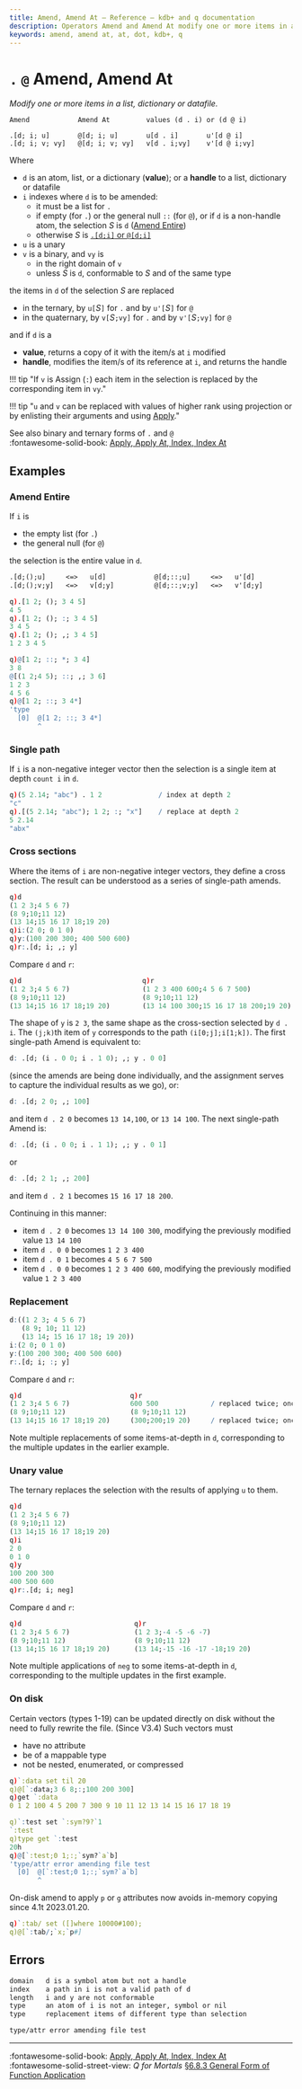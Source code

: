 ```yaml
---
title: Amend, Amend At – Reference – kdb+ and q documentation
description: Operators Amend and Amend At modify one or more items in a list.
keywords: amend, amend at, at, dot, kdb+, q
---
```

# `.` `@` Amend, Amend At




_Modify one or more items in a list, dictionary or datafile._

```syntax
Amend            Amend At         values (d . i) or (d @ i)

.[d; i; u]       @[d; i; u]       u[d . i]       u'[d @ i]
.[d; i; v; vy]   @[d; i; v; vy]   v[d . i;vy]    v'[d @ i;vy]
```

Where

-   `d` is an atom, list, or a dictionary (**value**); or a **handle** to a list, dictionary or datafile
-   `i` indexes where `d` is to be amended:
    -   it must be a list for `.`
    -   if empty (for `.`) or the general null `::` (for `@`), or if `d` is a non-handle atom, the selection $S$ is `d` ([Amend Entire](#amend-entire))
    -   otherwise $S$ is [`.[d;i]` or `@[d;i]`](apply.md#index)
-   `u` is a unary
-   `v` is a binary, and `vy` is
    -   in the right domain of `v`
    -   unless $S$ is `d`, conformable to $S$ and of the same type

the items in `d` of the selection $S$ are replaced

-   in the ternary, by `u[`$S$`]` for `.` and by `u'[`$S$`]` for `@`
-   in the quaternary, by `v[`$S$`;vy]` for `.` and by `v'[`$S$`;vy]` for `@`

and if `d` is a

-   **value**, returns a copy of it with the item/s at `i` modified
-   **handle**, modifies the item/s of its reference at `i`, and returns the handle

!!! tip "If `v` is Assign (`:`) each item in the selection is replaced by the corresponding item in `vy`."

!!! tip "`u` and `v` can be replaced with values of higher rank using projection or by enlisting their arguments and using [Apply](apply.md)."

See also binary and ternary forms of `.` and `@`
<br>
:fontawesome-solid-book:
[Apply, Apply At, Index, Index At](apply.md)


## Examples


### Amend Entire

If `i` is

-   the empty list (for `.`)
-   the general null (for `@`)

the selection is the entire value in `d`.

```txt
.[d;();u]     <=>   u[d]            @[d;::;u]     <=>   u'[d]
.[d;();v;y]   <=>   v[d;y]          @[d;::;v;y]   <=>   v'[d;y]
```

```q
q).[1 2; (); 3 4 5]
4 5
q).[1 2; (); :; 3 4 5]
3 4 5
q).[1 2; (); ,; 3 4 5]
1 2 3 4 5

q)@[1 2; ::; *; 3 4]
3 8
@[(1 2;4 5); ::; ,; 3 6]
1 2 3
4 5 6
q)@[1 2; ::; 3 4*]
'type
  [0]  @[1 2; ::; 3 4*]
       ^
```


### Single path

If `i` is a non-negative integer vector then the selection is a single item at depth `count i` in `d`.

```q
q)(5 2.14; "abc") . 1 2              / index at depth 2
"c"
q).[(5 2.14; "abc"); 1 2; :; "x"]    / replace at depth 2
5 2.14
"abx"
```


### Cross sections

Where the items of `i` are non-negative integer vectors, they define a cross section.
The result can be understood as a series of single-path amends.

```q
q)d
(1 2 3;4 5 6 7)
(8 9;10;11 12)
(13 14;15 16 17 18;19 20)
q)i:(2 0; 0 1 0)
q)y:(100 200 300; 400 500 600)
q)r:.[d; i; ,; y]
```

Compare `d` and `r`:

```q
q)d                              q)r
(1 2 3;4 5 6 7)                  (1 2 3 400 600;4 5 6 7 500)
(8 9;10;11 12)                   (8 9;10;11 12)
(13 14;15 16 17 18;19 20)        (13 14 100 300;15 16 17 18 200;19 20)
```

The shape of `y` is `2 3`, the same shape as the cross-section selected by `d . i`. The `(j;k)`th item of `y` corresponds to the path `(i[0;j];i[1;k])`. The first single-path Amend is equivalent to:

```q
d: .[d; (i . 0 0; i . 1 0); ,; y . 0 0]
```

(since the amends are being done individually, and the assignment serves to capture the individual results as we go), or:

```q
d: .[d; 2 0; ,; 100]
```

and item `d . 2 0` becomes `13 14,100`, or `13 14 100`.
The next single-path Amend is:

```q
d: .[d; (i . 0 0; i . 1 1); ,; y . 0 1]
```

or

```q
d: .[d; 2 1; ,; 200]
```

and item `d . 2 1` becomes `15 16 17 18 200`.

Continuing in this manner:

-   item `d . 2 0` becomes `13 14 100 300`, modifying the previously modified value `13 14 100`
-   item `d . 0 0` becomes `1 2 3 400`
-   item `d . 0 1` becomes `4 5 6 7 500`
-   item `d . 0 0` becomes `1 2 3 400 600`, modifying the previously modified value `1 2 3 400`


### Replacement

```q
d:((1 2 3; 4 5 6 7)
   (8 9; 10; 11 12)
   (13 14; 15 16 17 18; 19 20))
i:(2 0; 0 1 0)
y:(100 200 300; 400 500 600)
r:.[d; i; :; y]
```

Compare `d` and `r`:

```q
q)d                           q)r
(1 2 3;4 5 6 7)               600 500             / replaced twice; once
(8 9;10;11 12)                (8 9;10;11 12)
(13 14;15 16 17 18;19 20)     (300;200;19 20)     / replaced twice; once; not
```

Note multiple replacements of some items-at-depth in `d`, corresponding to the multiple updates in the earlier example.


### Unary value

The ternary replaces the selection with the results of applying `u` to them.

```q
q)d
(1 2 3;4 5 6 7)
(8 9;10;11 12)
(13 14;15 16 17 18;19 20)
q)i
2 0
0 1 0
q)y
100 200 300
400 500 600
q)r:.[d; i; neg]
```

Compare `d` and `r`:

```q
q)d                            q)r
(1 2 3;4 5 6 7)                (1 2 3;-4 -5 -6 -7)
(8 9;10;11 12)                 (8 9;10;11 12)
(13 14;15 16 17 18;19 20)      (13 14;-15 -16 -17 -18;19 20)
```

Note multiple applications of `neg` to some items-at-depth in `d`, corresponding to the multiple updates in the first example.


### On disk
Certain vectors (types 1-19) can be updated directly on disk without the need to fully rewrite the file.
(Since V3.4)
Such vectors must

-   have no attribute
-   be of a mappable type
-   not be nested, enumerated, or compressed

```q
q)`:data set til 20
q)@[`:data;3 6 8;:;100 200 300]
q)get `:data
0 1 2 100 4 5 200 7 300 9 10 11 12 13 14 15 16 17 18 19

q)`:test set `:sym?9?`1
`:test
q)type get `:test
20h
q)@[`:test;0 1;:;`sym?`a`b]
'type/attr error amending file test
  [0]  @[`:test;0 1;:;`sym?`a`b]
       ^
```

On-disk amend to apply `p` or `g` attributes now avoids in-memory copying since 4.1t 2023.01.20.

```q
q)`:tab/ set ([]where 10000#100);
q)@[`:tab/;`x;`p#]
```

<!--
## The general case

In general, `i` can be

-   an atom that is a valid index of `d`, e.g. one of `key d`
-   a list representing paths to items at depth `count i` in `d`

The function proceeds recursively through `i[0]` and `y` as if they were the arguments of a binary atomic function, except that when arriving at an atom in `i[0]`, that value is retained as the first item in a path and the recursion continues on with `i[1]` and the item-at-depth in `y` that had been arrived at the same time as the atom in `i[0]`.

And so on, until arriving at an atom in the last item of `i`. At that point a path `p` into `d` has been created and the item at depth `count i` selected by `p`, namely `d . p`, is replaced by `m[d . p;z]` for binary `m`, or `u[d . p]` for unary `u`, where `z` is the item-at-depth in `y` that had been arrived at the same time as the atom in the last item of `i`.

The general case for binary `v` can be defined recursively by partitioning the index list into its first item and the rest:

```q
Amend:{[d;F;R;v;y]
  $[ nil ~ F; Amend[d; key d; R; v; y];
    0 = count R; @[d; F; v; y];
        @ F; Amend[d @ F; first R; 1_R; v; y];
             Amend[;; R;;]/[d; F; v; y]}
```

FIXME Revise definition: Atom; nil

Note the application of [Over](accumulators.md) to Amend, which requires that whenever `F` is not an atom, either `y` is an atom or `count F` equals `count y`. Over is used to accumulate all changes in the first argument `d`.


## Accumulate

Cases of Amend with a value `u` or `v` are sometimes called Accumulate because the new items-at-depth are computed in terms of the old, as in `.[x; 2 6; +; 1]`, where item 6 of item 2 is incremented by 1.
 -->

## Errors

```txt
domain   d is a symbol atom but not a handle
index    a path in i is not a valid path of d
length   i and y are not conformable
type     an atom of i is not an integer, symbol or nil
type     replacement items of different type than selection

type/attr error amending file test
```

----
:fontawesome-solid-book:
[Apply, Apply At, Index, Index At](apply.md)
<br>
:fontawesome-solid-street-view:
_Q for Mortals_
[§6.8.3 General Form of Function Application](/q4m3/6_Functions/#683-general-form-of-function-application)

<!--
## Functional Amend

==Integrate following with preceding!==

Syntax: `@[x;i;f]`
Syntax: `@[x;i;f;a]`
Syntax: `@[x;i;f;v]`

Where

- `x` is a list (or file symbol, see Tip)
- `i` is an int vector of indexes of `x`
- `f` is a function
- `a` is an atom in the domain of the second argument of `f`
- `v` is a vector in the domain of the second argument of `f`

returns `x` with its values at indexes `i` changed.

For `ind` in `til count i`, `x[i ind]` becomes

```txt
expression   x[i ind]
-----------------------------
@[x;i;f]     f[x i ind]
@[x;i;f;a]   f[x i ind][a]
@[x;i;f;v]   f[x i ind][v ind]
```

```q
q)d:("quick";"";"brown";"fox")
q)@[d;where"b"$count each d;,[;"..."]] / unary f
"quick..."
""
"brown..."
"fox..."
q)d:((1 2 3;4 5 6 7);(8 9;10;11 12);(13 14;15 16 17 18;19 20))
q)@[d;1 1 1;+;3] / binary f
((1 2 3;4 5 6 7);(17 18;19;20 21);(13 14;15 16 17 18;19 20))
```


!!! warning "Projections"

    For a general list `x`, omitting `a` or `v` when `f` is binary returns projections at the indexes `i`:

    <pre><code class="language-q">
    q)0N!@[("ssd";"bsd");0;+];
    (+["ssd"];"bsd")
    </code></pre>
 -->
